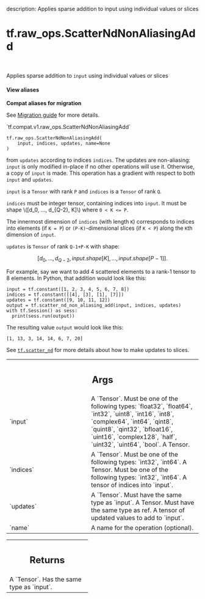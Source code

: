 description: Applies sparse addition to input using individual values or slices

<div itemscope itemtype="http://developers.google.com/ReferenceObject">
<meta itemprop="name" content="tf.raw_ops.ScatterNdNonAliasingAdd" />
<meta itemprop="path" content="Stable" />
</div>

# tf.raw_ops.ScatterNdNonAliasingAdd

<!-- Insert buttons and diff -->

<table class="tfo-notebook-buttons tfo-api nocontent" align="left">

</table>



Applies sparse addition to `input` using individual values or slices

<section class="expandable">
  <h4 class="showalways">View aliases</h4>
  <p>
<b>Compat aliases for migration</b>
<p>See
<a href="https://www.tensorflow.org/guide/migrate">Migration guide</a> for
more details.</p>
<p>`tf.compat.v1.raw_ops.ScatterNdNonAliasingAdd`</p>
</p>
</section>

<pre class="devsite-click-to-copy prettyprint lang-py tfo-signature-link">
<code>tf.raw_ops.ScatterNdNonAliasingAdd(
    input, indices, updates, name=None
)
</code></pre>



<!-- Placeholder for "Used in" -->

from `updates` according to indices `indices`.  The updates are non-aliasing:
`input` is only modified in-place if no other operations will use it.
Otherwise, a copy of `input` is made.  This operation has a gradient with
respect to both `input` and `updates`.

`input` is a `Tensor` with rank `P` and `indices` is a `Tensor` of rank `Q`.

`indices` must be integer tensor, containing indices into `input`.
It must be shape \\([d_0, ..., d_{Q-2}, K]\\) where `0 < K <= P`.

The innermost dimension of `indices` (with length `K`) corresponds to
indices into elements (if `K = P`) or `(P-K)`-dimensional slices
(if `K < P`) along the `K`th dimension of `input`.

`updates` is `Tensor` of rank `Q-1+P-K` with shape:

$$[d_0, ..., d_{Q-2}, input.shape[K], ..., input.shape[P-1]].$$

For example, say we want to add 4 scattered elements to a rank-1 tensor to 8
elements. In Python, that addition would look like this:

    input = tf.constant([1, 2, 3, 4, 5, 6, 7, 8])
    indices = tf.constant([[4], [3], [1], [7]])
    updates = tf.constant([9, 10, 11, 12])
    output = tf.scatter_nd_non_aliasing_add(input, indices, updates)
    with tf.Session() as sess:
      print(sess.run(output))

The resulting value `output` would look like this:

    [1, 13, 3, 14, 14, 6, 7, 20]

See <a href="../../tf/scatter_nd.md"><code>tf.scatter_nd</code></a> for more details about how to make updates to slices.

<!-- Tabular view -->
 <table class="responsive fixed orange">
<colgroup><col width="214px"><col></colgroup>
<tr><th colspan="2"><h2 class="add-link">Args</h2></th></tr>

<tr>
<td>
`input`
</td>
<td>
A `Tensor`. Must be one of the following types: `float32`, `float64`, `int32`, `uint8`, `int16`, `int8`, `complex64`, `int64`, `qint8`, `quint8`, `qint32`, `bfloat16`, `uint16`, `complex128`, `half`, `uint32`, `uint64`, `bool`.
A Tensor.
</td>
</tr><tr>
<td>
`indices`
</td>
<td>
A `Tensor`. Must be one of the following types: `int32`, `int64`.
A Tensor. Must be one of the following types: `int32`, `int64`.
A tensor of indices into `input`.
</td>
</tr><tr>
<td>
`updates`
</td>
<td>
A `Tensor`. Must have the same type as `input`.
A Tensor. Must have the same type as ref. A tensor of updated values
to add to `input`.
</td>
</tr><tr>
<td>
`name`
</td>
<td>
A name for the operation (optional).
</td>
</tr>
</table>



<!-- Tabular view -->
 <table class="responsive fixed orange">
<colgroup><col width="214px"><col></colgroup>
<tr><th colspan="2"><h2 class="add-link">Returns</h2></th></tr>
<tr class="alt">
<td colspan="2">
A `Tensor`. Has the same type as `input`.
</td>
</tr>

</table>


